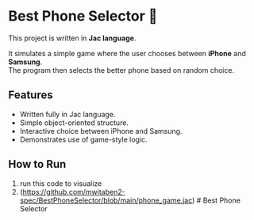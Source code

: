 # Best Phone Selector 📱

This project is written in **Jac language**.

It simulates a simple game where the user chooses between **iPhone** and **Samsung**.  
The program then selects the better phone based on random choice.

## Features
- Written fully in Jac language.
- Simple object-oriented structure.
- Interactive choice between iPhone and Samsung.
- Demonstrates use of game-style logic.

## How to Run
1. run this code to visualize
2. (https://github.com/mwitaben2-spec/BestPhoneSelector/blob/main/phone_game.jac)
﻿# Best Phone Selector


